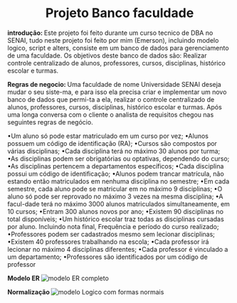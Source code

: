 <h1 align="center"> Projeto Banco faculdade </h1>

<b> introdução: </b>
    Este projeto foi feito durante um curso tecnico de DBA no SENAI, tudo neste 
projeto foi feito por mim (Emerson), incluindo modelo logico, script e alters, consiste em um banco de dados para gerenciamento de uma faculdade. Os objetivos deste banco de dados são: Realizar controle centralizado de alunos, professores, cursos, disciplinas, histórico escolar e turmas.

<b> Regras de negocio: </b>
    Uma faculdade de nome Universidade SENAI deseja mudar o seu siste-ma, e para isso
ela precisa criar e implementar um novo banco de dados que permi-ta a ela, realizar o 
controle centralizado de alunos, professores, cursos, disciplinas, histórico escolar
e turmas. Após uma longa conversa com o cliente o analista de requisitos chegou nas
seguintes regras de negócio.

•Um aluno só pode estar matriculado em um curso por vez; 
•Alunos possuem um código de identificação (RA); 
•Cursos são compostos por várias disciplinas; 
•Cada disciplina terá no máximo 30 alunos por turma; 
•As disciplinas podem ser obrigatórias ou optativas, dependendo do curso;
•As disciplinas pertencem a departamentos específicos; 
•Cada disciplina possui um código de identificação; 
•Alunos podem trancar matrícula, não estando então matriculados em nenhuma disciplina no semestre; 
•Em cada semestre, cada aluno pode se matricular em no máximo 9 disciplinas; 
•O aluno só pode ser reprovado no máximo 3 vezes na mesma disciplina; •A facul-dade terá no máximo 3000 alunos matriculados simultaneamente, em 10 cursos; 
•Entram 300 alunos novos por ano;
•Existem 90 disciplinas no total disponíveis; 
•Um histórico escolar traz todas as disciplinas cursadas por aluno. Incluindo nota final, Frequência e período do curso realizado; 
•Professores podem ser cadastrados mesmo sem lecionar disciplinas; 
•Existem 40 professores trabalhando na escola; 
•Cada professor irá lecionar no máximo 4 disciplinas diferentes;
•Cada professor é vinculado a um departamento; 
•Professores são identificados por um código de professor

<b> Modelo ER </b>
![modelo ER completo](https://user-images.githubusercontent.com/105245393/174909889-0fd58103-d733-4de2-8497-ebc41723c85e.png)



<b> Normalização </b>
![modelo Logico com formas normais](https://user-images.githubusercontent.com/105245393/174909588-e259aa67-59c2-4498-a3b4-f06efc089c24.png)



